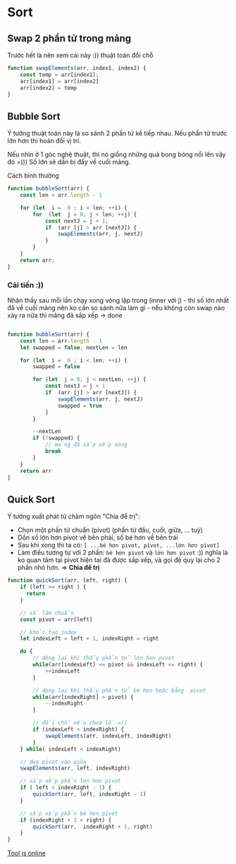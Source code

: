 # Sort 

## Swap 2 phẩn tử trong mảng

Trước hết là nên xem cái này :)) thuật toán đổi chỗ 

```javascript
function swapElements(arr, index1, index2) {
    const temp = arr[index1];
    arr[index1] = arr[index2]
    arr[index2] = temp
}
```

## Bubble Sort

Ý tưởng thuật toán này là so sánh 2 phần tử kế tiếp nhau. Nếu phần tử trước lớn hơn thì hoán đổi vị trí. 

Nếu nhìn ở 1 góc nghệ thuật, thì nó giống những quả bong bóng nổi lên vậy đó =))) Số lớn sẽ dần bị đẩy về cuối mảng.
    

Cách bình thường 

```javascript
function bubbleSort(arr) {
    const len = arr.length - 1

    for (let  i =  0 ; i < len; ++i) {  
        for  (let  j = 0; j < len; ++j) {  
            const nextJ = j + 1;
            if  (arr [j] > arr [nextJ]) {  
                swapElements(arr, j, nextJ)
            }  
        }  
    }  
    return arr;
}
```

### Cải tiến :)) 

Nhận thấy sau mỗi lần chạy xong vòng lặp trong (inner với j)
    - thì số lớn nhất đã về cuối mảng nên ko cần so sánh nữa làm gì 
    - nếu không còn swap nào xảy ra nữa thì mảng đã sắp xếp -> done

```javascript

function bubbleSort(arr) {
    const len = arr.length - 1
    let swapped = false, nextLen = len

    for (let  i =  0 ; i < len; ++i) {  
        swapped = false

        for (let  j = 0; j < nextLen; ++j) {  
            const nextJ = j + 1
            if  (arr [j] > arr [nextJ]) {  
                swapElements(arr, j, nextJ)
                swapped = true
            }  
        }  

        --nextLen
        if (!swapped) { 
            // mảng đã sắp xếp xong
            break
        }
    }  
    return arr
}
```

## Quick Sort 

Ý tưởng xuất phát từ châm ngôn "Chia để trị": 
- Chọn một phần tử chuẩn (pivot) (phần tử đầu, cuối, giữa, ... tuỳ)
- Dồn số lớn hơn pivot về bên phải, số bé hơn về bên trái
- Sau khi xong thì ta có: `[ ...bé hơn pivot, pivot, ...lớn hơn pivot]`
- Làm điều tương tự với 2 phần: `bé hơn pivot` và `lớn hơn pivot` :)) nghĩa là ko quan tâm tại pivot hiện tai đã được sắp xếp, và gọi đệ quy lại cho 2 phần nhỏ hơn. => **Chia để trị**

```js
function quickSort(arr, left, right) {
    if (left >= right ) {
      return
    }

    // số làm chuẩn 
    const pivot = arr[left] 

    // khởi tạo index 
    let indexLeft = left + 1, indexRight = right 

    do {
        // dừng lại khi thấy phần tử lớn hơn pivot
        while(arr[indexLeft] <= pivot && indexLeft <= right) {
            ++indexLeft
        }

        // dừng lại khi thấy phần tử bé hơn hoặc bằng  pivot 
        while(arr[indexRight] > pivot) {
            --indexRight
        }

        // đổi chỗ nếu chưa lố =))
        if (indexLeft < indexRight) {
            swapElements(arr, indexLeft, indexRight)
        }
    } while( indexLeft < indexRight)

    // đưa pivot vào giữa
    swapElements(arr, left, indexRight) 

    // sắp xếp phần lớn hơn pivot
    if ( left < indexRight - 1) {
        quickSort(arr, left, indexRight - 1)
    }

    // sắp xếp phần bé hơn pivot
    if (indexRight + 1 < right) {
        quickSort(arr,  indexRight + 1, right)
    }
}
```

[Tool js online](https://playcode.io/)